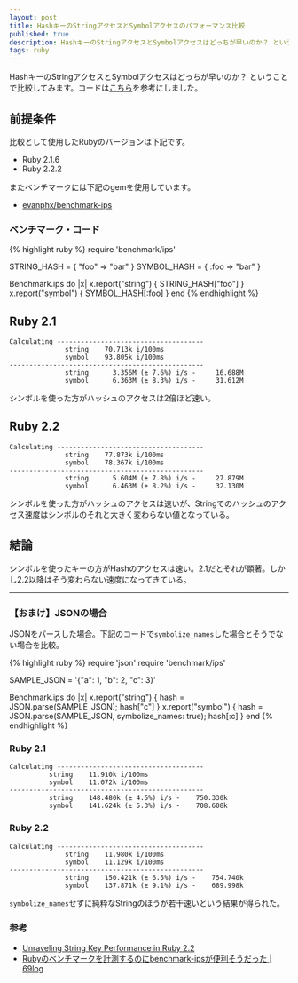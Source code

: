 ```yaml
---
layout: post
title: HashキーのStringアクセスとSymbolアクセスのパフォーマンス比較
published: true
description: HashキーのStringアクセスとSymbolアクセスはどっちが早いのか？ ということで比較してみます。比較として使用したRubyのバージョンは下記です。 Ruby 2.1.6 Ruby 2.2.2
tags: ruby
---
```


HashキーのStringアクセスとSymbolアクセスはどっちが早いのか？ ということで比較してみます。コードは[こちら](http://www.sitepoint.com/unraveling-string-key-performance-ruby-2-2/)を参考にしました。

## 前提条件

比較として使用したRubyのバージョンは下記です。

* Ruby 2.1.6
* Ruby 2.2.2

またベンチマークには下記のgemを使用しています。

* [evanphx/benchmark-ips](https://github.com/evanphx/benchmark-ips)

### ベンチマーク・コード

{% highlight ruby %}
require 'benchmark/ips'

STRING_HASH = { "foo" => "bar" }
SYMBOL_HASH = { :foo => "bar"  }

Benchmark.ips do |x|
  x.report("string") { STRING_HASH["foo"] }
  x.report("symbol") { SYMBOL_HASH[:foo]  }
end
{% endhighlight %}

## Ruby 2.1

    Calculating -------------------------------------
                  string    70.713k i/100ms
                  symbol    93.805k i/100ms
    -------------------------------------------------
                  string      3.356M (± 7.6%) i/s -     16.688M
                  symbol      6.363M (± 8.3%) i/s -     31.612M

シンボルを使った方がハッシュのアクセスは2倍ほど速い。

## Ruby 2.2

    Calculating -------------------------------------
                  string    77.873k i/100ms
                  symbol    78.367k i/100ms
    -------------------------------------------------
                  string      5.604M (± 7.8%) i/s -     27.879M
                  symbol      6.463M (± 8.2%) i/s -     32.130M

シンボルを使った方がハッシュのアクセスは速いが、Stringでのハッシュのアクセス速度はシンボルのそれと大きく変わらない値となっている。

## 結論
シンボルを使ったキーの方がHashのアクセスは速い。2.1だとそれが顕著。しかし2.2以降はそう変わらない速度になってきている。

----

### 【おまけ】JSONの場合

JSONをパースした場合。下記のコードで`symbolize_names`した場合とそうでない場合を比較。

{% highlight ruby %}
require 'json'
require 'benchmark/ips'

SAMPLE_JSON = '{"a": 1, "b": 2, "c": 3}'

Benchmark.ips do |x|
  x.report("string") { hash = JSON.parse(SAMPLE_JSON); hash["c"] }
  x.report("symbol") { hash = JSON.parse(SAMPLE_JSON, symbolize_names: true); hash[:c] }
end
{% endhighlight %}

### Ruby 2.1

    Calculating -------------------------------------
              string    11.910k i/100ms
              symbol    11.072k i/100ms
    -------------------------------------------------
              string    148.480k (± 4.5%) i/s -    750.330k
              symbol    141.624k (± 5.3%) i/s -    708.608k

### Ruby 2.2

    Calculating -------------------------------------
                  string    11.980k i/100ms
                  symbol    11.129k i/100ms
    -------------------------------------------------
                  string    150.421k (± 6.5%) i/s -    754.740k
                  symbol    137.871k (± 9.1%) i/s -    689.998k

`symbolize_names`せずに純粋なStringのほうが若干速いという結果が得られた。

### 参考
* [Unraveling String Key Performance in Ruby 2.2](http://www.sitepoint.com/unraveling-string-key-performance-ruby-2-2/)
* [Rubyのベンチマークを計測するのにbenchmark-ipsが便利そうだった | 69log](http://blog.kazu69.net/2014/11/29/ruby-benchmarks-to-measure-benchmark-ips-was-so-helpful/)
